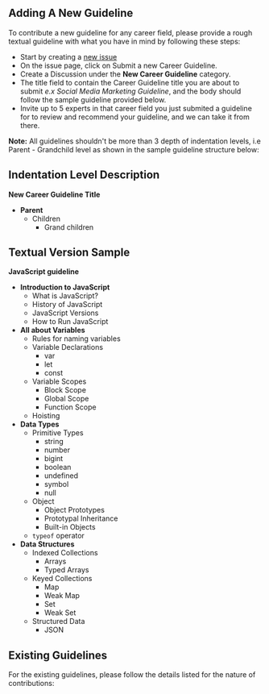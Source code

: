 ## Adding A New Guideline

To contribute a new guideline for any career field, please provide a rough textual guideline with what you have in mind by following these steps:

- Start by creating a [new issue](https://github.com/boluwatifeBE/careerGL/issues/new/choose)
- On the issue page, click on Submit a new Career Guideline.
- Create a Discussion under the **New Career Guideline** category.
- The title field to contain the Career Guideline title you are about to submit _e.x Social Media Marketing Guideline_, and the body should follow the sample guideline provided below.
- Invite up to 5 experts in that career field you just submited a guideline for to review and recommend your guideline, and we can take it from there.

**Note:** All guidelines shouldn't be more than 3 depth of indentation levels, i.e Parent - Grandchild level as shown in the sample guideline structure below:

## Indentation Level Description

**New Career Guideline Title**

- **Parent**
  - Children
    - Grand children

## Textual Version Sample

**JavaScript guideline**

- **Introduction to JavaScript**
  - What is JavaScript?
  - History of JavaScript
  - JavaScript Versions
  - How to Run JavaScript
- **All about Variables**
  - Rules for naming variables
  - Variable Declarations
    - var
    - let
    - const
  - Variable Scopes
    - Block Scope
    - Global Scope
    - Function Scope
  - Hoisting
- **Data Types**
  - Primitive Types
    - string
    - number
    - bigint
    - boolean
    - undefined
    - symbol
    - null
  - Object
    - Object Prototypes
    - Prototypal Inheritance
    - Built-in Objects
  - `typeof` operator
- **Data Structures**
  - Indexed Collections
    - Arrays
    - Typed Arrays
  - Keyed Collections
    - Map
    - Weak Map
    - Set
    - Weak Set
  - Structured Data
    - JSON

## Existing Guidelines

For the existing guidelines, please follow the details listed for the nature of contributions:
